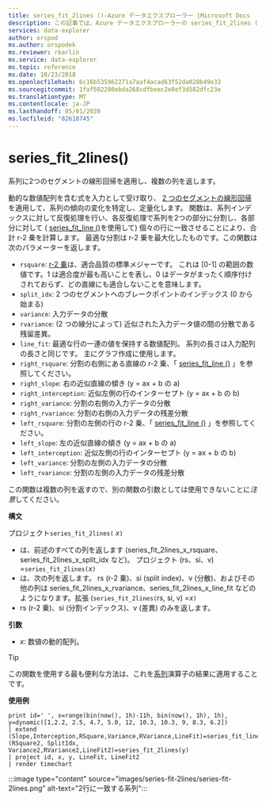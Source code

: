 ```yaml
---
title: series_fit_2lines ()-Azure データエクスプローラー |Microsoft Docs
description: この記事では、Azure データエクスプローラーの series_fit_2lines () について説明します。
services: data-explorer
author: orspod
ms.author: orspodek
ms.reviewer: rkarlin
ms.service: data-explorer
ms.topic: reference
ms.date: 10/23/2018
ms.openlocfilehash: 6c16b535962271a7aaf4acad63f52da028b49e33
ms.sourcegitcommit: 1faf502280ebda268cdfbeec2e8ef3d582dfc23e
ms.translationtype: MT
ms.contentlocale: ja-JP
ms.lasthandoff: 05/01/2020
ms.locfileid: "82618745"
---
```

# <a name="series_fit_2lines"></a>series_fit_2lines()

系列に2つのセグメントの線形回帰を適用し、複数の列を返します。  

動的な数値配列を含む式を入力として受け取り、 [2 つのセグメントの線形回帰](https://en.wikipedia.org/wiki/Segmented_regression)を適用して、系列の傾向の変化を特定し、定量化します。 関数は、系列インデックスに対して反復処理を行い、各反復処理で系列を2つの部分に分割し、各部分に対して ( [series_fit_line ()](series-fit-linefunction.md)を使用して) 個々の行に一致させることにより、合計 r-2 乗を計算します。 最適な分割は r-2 乗を最大化したものです。この関数は次のパラメーターを返します。
* `rsquare`: [r-2 乗](https://en.wikipedia.org/wiki/Coefficient_of_determination)は、適合品質の標準メジャーです。 これは [0-1] の範囲の数値です。1 は適合度が最も高いことを表し、0 はデータがまったく順序付けされておらず、どの直線にも適合しないことを意味します。
* `split_idx`: 2 つのセグメントへのブレークポイントのインデックス (0 から始まる)
* `variance`: 入力データの分散
* `rvariance`: (2 つの線分によって) 近似された入力データ値の間の分散である残留差異。
* `line_fit`: 最適な行の一連の値を保持する数値配列。 系列の長さは入力配列の長さと同じです。 主にグラフ作成に使用します。
* `right_rsquare`: 分割の右側にある直線の r-2 乗、「 [series_fit_line ()](series-fit-linefunction.md) 」を参照してください。
* `right_slope`: 右の近似直線の傾き (y = ax + b の a)
* `right_interception`: 近似左側の行のインターセプト (y = ax + b の b)
* `right_variance`: 分割の右側の入力データの分散
* `right_rvariance`: 分割の右側の入力データの残差分散
* `left_rsquare`: 分割の左側の行の r-2 乗、「 [series_fit_line ()](series-fit-linefunction.md) 」を参照してください。
* `left_slope`: 左の近似直線の傾き (y = ax + b の a)
* `left_interception`: 近似左側の行のインターセプト (y = ax + b の b)
* `left_variance`: 分割の左側の入力データの分散
* `left_rvariance`: 分割の左側の入力データの残差分散

この関数は複数の列を返すので、別の関数の引数としては使用できないことに*注意*してください。

**構文**

プロジェクト`series_fit_2lines(` *x*`)`
* は、前述のすべての列を返します (series_fit_2lines_x_rsquare、series_fit_2lines_x_split_idx など)。
プロジェクト (rs、si、v) =`series_fit_2lines(`*x*`)`
* は、次の列を返します。 rs (r-2 乗)、si (split index)、v (分散)、およびその他の列は series_fit_2lines_x_rvariance、series_fit_2lines_x_line_fit などのようになります。拡張 (`series_fit_2lines(`rs, si, v) =*x*`)`
* rs (r-2 乗)、si (分割インデックス)、v (差異) のみを返します。
  
**引数**

* *x*: 数値の動的配列。  

> [!TIP]
> この関数を使用する最も便利な方法は、これを[系列](make-seriesoperator.md)演算子の結果に適用することです。

**使用例**

```kusto
print id=' ', x=range(bin(now(), 1h)-11h, bin(now(), 1h), 1h), y=dynamic([1,2.2, 2.5, 4.7, 5.0, 12, 10.3, 10.3, 9, 8.3, 6.2])
| extend (Slope,Interception,RSquare,Variance,RVariance,LineFit)=series_fit_line(y), (RSquare2, SplitIdx, Variance2,RVariance2,LineFit2)=series_fit_2lines(y)
| project id, x, y, LineFit, LineFit2
| render timechart
```

:::image type="content" source="images/series-fit-2lines/series-fit-2lines.png" alt-text="2行に一致する系列":::
